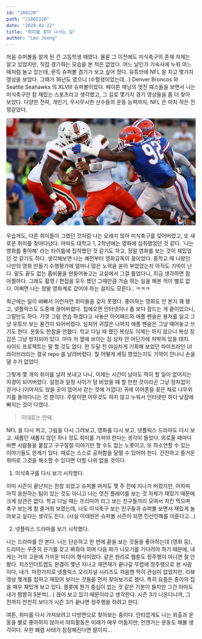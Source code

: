 ```yaml
---
id: "200220"
path: "/2002220"
date: "2020-02-22"
title: "취미를 찾아 나서는 길"
author: "Leo Jeong"
---
```

처음 슈퍼볼을 알게 된 건 고등학생 때였다. 물론 그 이전에도 미식축구의 존재 자체는 알고 있었지만, 직접 경기하는 모습을 본 적은 없었다. 어느 날인가 기숙사에 누워 여느 때처럼 놀고 있는데, 문득 슈퍼볼 경기가 보고 싶어 졌다. 유튜브에 NFL 을 치고 몇가지 영상을 보았다. 그때가 16년도 였으니 (수험생이었는데...) Denver Broncos 와 Seattle Seahawks 의 XLVIII 슈퍼볼이었다. 페이튼 매닝의 멋진 패스들을 보면서 나는 미식축구란 참 재밌는 스포츠라고 생각했고, 그 길로 몇가지 경기 영상들을 좀 더 찾아 보았다. 다양한 전략, 개인기, 무시무시한 선수들의 운동 능력까지, NFL 은 마치 작은 전쟁같았다.

![NFL](../static/images/zunigausa.jpg)

우습게도, 다른 취미들이 그랬던 것처럼 나는 오래지 않아 미식축구를 잊어버렸고, 또 새로운 취미를 찾아다녔다. 아마도 대학교 1, 2학년에는 영화에 심취했었던 것 같다. '나는 영화를 좋아해' 라는 타이틀에 집착했던 것 같기도 하고, 정말 영화를 보는 것이 재밌었던 것 같기도 하다. 생각해보면 나는 예전부터 영화감독이 꿈이었다. 중학교 때 나왔던 나만의 영화 만들기 수행평가에 얼마나 많은 노력을 쏟아 부었었는지 아직도 기억이 난다. 밑도 끝도 없는 좀비물을 만들어놓고는 교실에서 그걸 틀었다니, 지금 생각하면 참 아찔하다. 그래도 촬영 / 편집을 모두 했던 그때만큼 가슴 뛰는 일을 해본 적이 별로 없다. 어쩌면 나는 정말 영화계로 갔어야 하는 걸지도 모른다.. ㅋㅋㅋ

최근에는 일이 바빠서 이런저런 취미들을 갖지 못했다. 좋아하는 영화도 안 본지 꽤 됐고, 넷플릭스도 도중에 끊어버렸다. 집에오면 인터넷이나 좀 보다 잠드는 게 끝이었으니, 그럴만도 하다. 기껏 그림 연습 하겠다고 사놓은 아이패드와 애플 펜슬은 용처를 잃고 그냥 유튜브 보는 물건이 되어버렸다. 심지어 귀찮은 나머지 애플 펜슬은 그냥 떼어놓고 쓰기도 한다. 운동도 한참을 안했다. 학교 다닐 때 했던 복싱도 이제는 하지 않으니 복싱 장갑은 그냥 방치되어 있다. 아마 저 옆에 보이는 짐 상자 안 어딘가에 처박혀 있을 테지. 사이드 프로젝트는 말 할 것도 없다. 한 두달 전 야심차게 기획해 보았던 파이프라인 UI 라이브러리는 결국 repo 를 날려버렸다. 뭘 어떻게 세팅 했었는지도 기억이 안나니 손을 댈 수가 없었다.

그렇게 몇 개의 취미를 날려 보내고 나니, 이제는 시간이 남아도 딱히 할 일이 없어지는 지경이 되어버렸다. 일정과 일정 사이가 텅 비었을 때 할 만한 것이라곤 그냥 정처없이 걷거나 (이마저도 앉을 곳이 없어서 걷는 것에 가깝다) 귀에 이어폰을 꽂은 채로 나무위키를 돌아다니는 것 뿐이다. 주말이면 아무것도 하지 않고 누워서 인터넷만 하다 낮잠에 빠지는 것이 다였다.

> 이대로는 안돼.

NFL 을 다시 켜고, 그림을 다시 그려보고, 영화를 다시 보고, 넷플릭스 드라마도 다시 보고. 새롭던 새롭지 않던 하나 정도 취미를 가져야 한다는 생각이 들었다. 외로울 때마다 바쁜 사람들을 붙잡고 구구절절 이야기만 할 수도 없는 노릇이고, 또 하소연할 수 있는 이야기들도 한계가 있다. 때로는 스스로 공허함을 달랠 수 있어야 한다. 건전하고 즐거운 취미로 그것을 해소할 수 있다면 더할 나위 없을 것이다.

1. 미식축구를 다시 보기 시작했다.

이미 시즌이 끝난지는 한참 되었고 슈퍼볼 마저도 몇 주 전에 지나가 버렸지만, 어차피 아직 응원하는 팀이 있는 것도 아니고 나는 멋진 플레이를 보는 것 자체가 재밌기 때문에 크게 상관은 없다. 학교 다닐 때는 프리미어 리그 보는 친구들끼리 모여서 치킨 먹으며 축구 보는게 참 즐거워 보였는데, 나도 미식축구 보는 친구들과 슈퍼볼 보면서 재밌게 놀아보고 싶다는 생각도 든다. (사실 이태원은 슈퍼볼 시즌이 되면 인산인해를 이룬다고...)

2. 넷플릭스 드라마를 보기 시작했다.

나는 드라마를 안 본다. 나는 단순하고 한 번에 끝을 보는 것들을 좋아하는데 (영화 등), 드라마는 꾸준히 끈기를 갖고 봐줘야 하며 다음 화가 나오기를 기다려야 하기 때문에, 내게는 거의 고문에 가까운 미디어 형식이었다. 같은 원리로 웹툰도 정주행이 아니면 잘 안 봤다. 치즈인더트랩도 완결이 몇년 지나고 재연재가 끝나갈 무렵에 정주행으로 본 사람이다, 내가. 마찬가지로 넷플릭스 오리지널 시리즈도 처음엔 딱히 관심이 없었지만, 리뷰 영상 몇개를 접하고 재밌어 보이는 것들을 먼저 찾아보기로 했다. 특히 요즘은 종이의 집을 매우 재밌게 보고 있다. 플롯에 뭔가 중심이 없는 것 같은 기분이 들지만 그건 아마도 내가 짬짬히 5분씩(...) 끊어 보고 있기 때문이라고 생각한다. 시즌 3가 나온다니까, 그 전까지 천천히 보다가 시즌 3가 끝나면 정주행을 하려고 한다.

여튼, 취미를 다시 가져보려고 다방면으로 찾아보는 중이다. 안타깝게도 나는 외출과 운동을 별로 좋아하지 않아서 야외활동은 미래가 매우 어둡지만, 언젠가는 운동도 해볼 생각이다. 우한 폐렴 사태가 잠잠해진다면 말이지...
